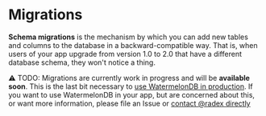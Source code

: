 # Migrations

**Schema migrations** is the mechanism by which you can add new tables and columns to the database in a backward-compatible way. That is, when users of your app upgrade from version 1.0 to 2.0 that have a different database schema, they won't notice a thing.

⚠️ TODO: Migrations are currently work in progress and will be **available soon**. This is the last bit necessary to [use WatermelonDB in production](../Roadmap.md). If you want to use WatermelonDB in your app, but are concerned about this, or want more information, please file an Issue or [contact @radex directly](https://github.com/radex)
